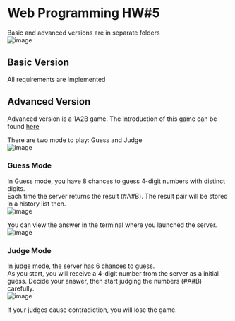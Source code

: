 # Web Programming HW#5

Basic and advanced versions are in separate folders <br>
![image](https://user-images.githubusercontent.com/58879171/197439067-d2fcb1e3-7b67-46a2-9e75-d7d12f017e9c.png)

## Basic Version

All requirements are implemented

## Advanced Version

Advanced version is a 1A2B game. The introduction of this game can be found [here](https://zh.m.wikipedia.org/zh-tw/1A2B)<br>

There are two mode to play: Guess and Judge <br>
![image](https://user-images.githubusercontent.com/58879171/197439508-2ec469f3-5e20-43f5-b095-c48f10e09ed7.png)

### Guess Mode

In Guess mode, you have 8 chances to guess 4-digit numbers with distinct digits. <br>
Each time the server returns the result (#A#B). The result pair will be stored in a history list then. <br>
![image](https://user-images.githubusercontent.com/58879171/197440794-b65782e1-28dd-4893-82a3-5e86f41553d2.png)

You can view the answer in the terminal where you launched the server. <br>
![image](https://user-images.githubusercontent.com/58879171/197440734-74cba478-3dd3-49db-a403-cc93d3075982.png)

### Judge Mode

In judge mode, the server has 6 chances to guess. <br>
As you start, you will receive a 4-digit number from the server as a initial guess.
Decide your answer, then start judging the numbers (#A#B) carefully. <br>
![image](https://user-images.githubusercontent.com/58879171/197441524-2e7ad88f-49b9-48fe-9128-76629a2afbd9.png)

If your judges cause contradiction, you will lose the game. <br>
